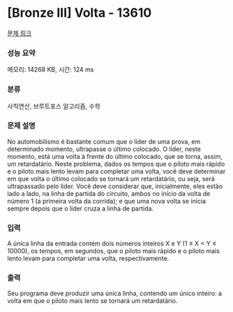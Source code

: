 # [Bronze III] Volta - 13610 

[문제 링크](https://www.acmicpc.net/problem/13610) 

### 성능 요약

메모리: 14268 KB, 시간: 124 ms

### 분류

사칙연산, 브루트포스 알고리즘, 수학

### 문제 설명

<p>No automobilismo é bastante comum que o líder de uma prova, em determinado momento, ultrapasse o último colocado. O líder, neste momento, está uma volta à frente do último colocado, que se torna, assim, um retardatário. Neste problema, dados os tempos que o piloto mais rápido e o piloto mais lento levam para completar uma volta, você deve determinar em que volta o último colocado se tornará um retardatário, ou seja, será ultrapassado pelo líder. Você deve considerar que, inicialmente, eles estão lado a lado, na linha de partida do circuito, ambos no início da volta de número 1 (a primeira volta da corrida); e que uma nova volta se inicia sempre depois que o líder cruza a linha de partida.</p>

### 입력 

 <p>A única linha da entrada contém dois números inteiros X e Y (1 ≤ X < Y ≤ 10000), os tempos, em segundos, que o piloto mais rápido e o piloto mais lento levam para completar uma volta, respectivamente.</p>

<p> </p>

### 출력 

 <p>Seu programa deve produzir uma única linha, contendo um único inteiro: a volta em que o piloto mais lento se tornará um retardatário.</p>

